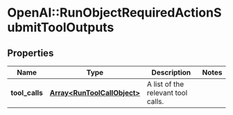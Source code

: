 # OpenAI::RunObjectRequiredActionSubmitToolOutputs

## Properties
Name | Type | Description | Notes
------------ | ------------- | ------------- | -------------
**tool_calls** | [**Array&lt;RunToolCallObject&gt;**](RunToolCallObject.md) | A list of the relevant tool calls. | 

